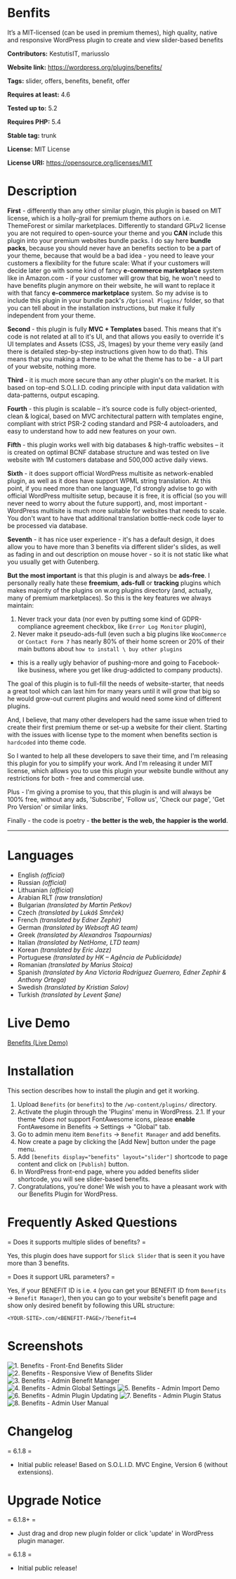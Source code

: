 # Benfits
It’s a MIT-licensed (can be used in premium themes), high quality, native and responsive WordPress plugin to create and view slider-based benefits

**Contributors:** KestutisIT, mariusslo

**Website link:** https://wordpress.org/plugins/benefits/

**Tags:** slider, offers, benefits, benefit, offer

**Requires at least:** 4.6

**Tested up to:** 5.2

**Requires PHP:** 5.4

**Stable tag:** trunk

**License:** MIT License

**License URI:** https://opensource.org/licenses/MIT


# Description

**First** - differently than any other similar plugin, this plugin is based on MIT license, which is a holly-grail for premium theme authors on i.e. ThemeForest or similar marketplaces.
Differently to standard GPLv2 license you are not required to open-source your theme and you **CAN** include this plugin into your premium websites bundle packs.
I do say here **bundle packs**, because you should never have an benefits section to be a part of your theme, because that would be a bad idea - you need to leave your customers a flexibility for the future scale:
What if your customers will decide later go with some kind of fancy **e-commerce marketplace** system like in Amazon.com - if your customer will grow that big, he won't need to have benefits plugin anymore on their website, he will want to replace it with that fancy **e-commerce marketplace** system.
So my advise is to include this plugin in your bundle pack's `/Optional Plugins/` folder, so that you can tell about in the installation instructions, but make it fully independent from your theme.

**Second** - this plugin is fully **MVC + Templates** based. This means that it's code is not related at all to it's UI, and that allows you easily to override it's UI templates and Assets (CSS, JS, Images) by your theme very easily (and there is detailed step-by-step instructions given how to do that).
This means that you making a theme to be what the theme has to be - a UI part of your website, nothing more.

**Third** - it is much more secure than any other plugin's on the market. It is based on top-end S.O.L.I.D. coding principle with input data validation with data-patterns, output escaping.

**Fourth** - this plugin is scalable – it’s source code is fully object-oriented, clean & logical, based on MVC architectural pattern with templates engine, compliant with strict PSR-2 coding standard and PSR-4 autoloaders, and easy to understand how to add new features on your own.

**Fifth** - this plugin works well with big databases & high-traffic websites – it is created on optimal BCNF database structure and was tested on live website with 1M customers database and 500,000 active daily views.

**Sixth** - it does support official WordPress multisite as network-enabled plugin, as well as it does have support WPML string translation.
At this point, if you need more than one language, I'd strongly advise to go with official WordPress multisite setup, because it is free, it is official (so you will never need to worry about the future support), and, most important - WordPress multisite is much more suitable for websites that needs to scale. You don't want to have that additional translation bottle-neck code layer to be processed via database.

**Seventh** - it has nice user experience - it's has a default design, it does allow you to have more than 3 benefits via different slider's slides, as well as fading in and out description on mouse hover - so it is not static like what you usually get with Gutenberg.

**But the most important** is that this plugin is and always be **ads-free**. I personally really hate these **freemium**, **ads-full** or **tracking** plugins which makes majority of the plugins on w.org plugins directory (and, actually, many of premium marketplaces). So this is the key features we always maintain:
1. Never track your data (nor even by putting some kind of GDPR-compliance agreement checkbox, like `Error Log Monitor` plugin),
2. Never make it pseudo-ads-full (even such a big plugins like `WooCommerce` or `Contact Form 7` has nearly 80% of their home screen or 20% of their main buttons about `how to install \ buy other plugins`
- this is a really ugly behavior of pushing-more and going to Facebook-like business, where you get like drug-addicted to company products).

The goal of this plugin is to full-fill the needs of website-starter, that needs a great tool which can last him for many years until it will grow that big so he would grow-out current plugins and would need some kind of different plugins.

And, I believe, that many other developers had the same issue when tried to create their first premium theme or set-up a website for their client. Starting with the issues with license type to the moment when benefits section is `hardcoded` into theme code.

So I wanted to help all these developers to save their time, and I'm releasing this plugin for you to simplify your work. And I'm releasing it under MIT license, which allows you to use this plugin your website bundle without any restrictions for both - free and commercial use.

Plus - I'm giving a promise to you, that this plugin is and will always be 100% free, without any ads, 'Subscribe', 'Follow us', 'Check our page', 'Get Pro Version' or similar links.

Finally - the code is poetry - __the better is the web, the happier is the world__.

- - - -
# Languages

* English _(official)_
* Russian _(official)_
* Lithuanian _(official)_
* Arabian RLT _(raw translation)_
* Bulgarian _(translated by Martin Petkov)_
* Czech _(translated by Lukáš Smrček)_
* French _(translated by Edner Zephir)_
* German _(translated by Websoft AG team)_
* Greek _(translated by Alexandros Tsapournias)_
* Italian _(translated by NetHome, LTD team)_
* Korean _(translated by Eric Jazz)_
* Portuguese _(translated by HK – Agência de Publicidade)_
* Romanian _(translated by Marius Stoica)_
* Spanish _(translated by Ana Victoria Rodríguez Guerrero, Edner Zephir & Anthony Ortega)_
* Swedish _(translated by Kristian Salov)_
* Turkish _(translated by Levent Şane)_

# Live Demo
[Benefits (Live Demo)](http://nativerental.com/cars/ "Benefits (Live Demo)")

# Installation

This section describes how to install the plugin and get it working.

1. Upload `Benefits` (or `benefits`) to the `/wp-content/plugins/` directory.
2. Activate the plugin through the 'Plugins' menu in WordPress.
2.1. If your theme **does not* support FontAwesome icons, please **enable** FontAwesome in Benefits -> Settings -> "Global" tab.
3. Go to admin menu item `Benefits` -> `Benefit Manager` and add benefits.
4. Now create a page by clicking the [Add New] button under the page menu.
5. Add `[benefits display="benefits" layout="slider"]` shortcode to page content and click on `[Publish]` button.
6. In WordPress front-end page, where you added benefits slider shortcode, you will see slider-based benefits.
7. Congratulations, you're done! We wish you to have a pleasant work with our Benefits Plugin for WordPress.


# Frequently Asked Questions

= Does it supports multiple slides of benefits? =

Yes, this plugin does have support for `Slick Slider` that is seen it you have more than 3 benefits.

= Does it support URL parameters? =

Yes, if your BENEFIT ID is i.e. `4` (you can get your BENEFIT ID from `Benefits` -> `Benefit Manager`), then you can go
to your website's benefit page and show only desired benefit by following this URL structure:

`
<YOUR-SITE>.com/<BENEFIT-PAGE>/?benefit=4
`


# Screenshots

![1. Benefits - Front-End Benefits Slider](https://ps.w.org/deals/assets/screenshot-1.jpg)
![2. Benefits - Responsive View of Benefits Slider](https://ps.w.org/deals/assets/screenshot-2.jpg)
![3. Benefits - Admin Benefit Manager](https://ps.w.org/deals/assets/screenshot-3.jpg)
![4. Benefits - Admin Global Settings](https://ps.w.org/deals/assets/screenshot-4.jpg)
![5. Benefits - Admin Import Demo](https://ps.w.org/deals/assets/screenshot-5.jpg)
![6. Benefits - Admin Plugin Updating](https://ps.w.org/deals/assets/screenshot-6.jpg)
![7. Benefits - Admin Plugin Status](https://ps.w.org/deals/assets/screenshot-7.jpg)
![8. Benefits - Admin User Manual](https://ps.w.org/deals/assets/screenshot-8.jpg)


# Changelog

= 6.1.8 =
* Initial public release! Based on S.O.L.I.D. MVC Engine, Version 6 (without extensions).


# Upgrade Notice

= 6.1.8+ =
* Just drag and drop new plugin folder or click 'update' in WordPress plugin manager.

= 6.1.8 =
* Initial public release!

